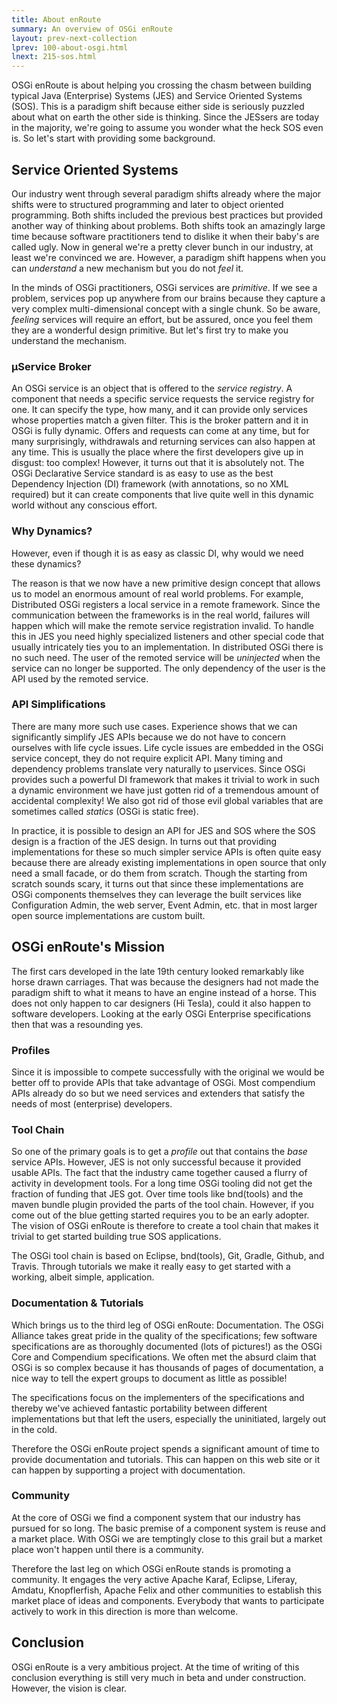 ```yaml
---
title: About enRoute
summary: An overview of OSGi enRoute
layout: prev-next-collection
lprev: 100-about-osgi.html
lnext: 215-sos.html
---
```


OSGi enRoute is about helping you crossing the chasm between building typical Java (Enterprise) Systems (JES) and Service Oriented Systems (SOS). This is a paradigm shift because either side is seriously puzzled about what on earth the other side is thinking. Since the JESsers are today in the majority, we're going to assume you wonder what the heck SOS even is. So let's start with providing some background.

## Service Oriented Systems

Our industry went through several paradigm shifts already where the major shifts were to structured programming and later to object oriented programming. Both shifts included the previous best practices but provided another way of thinking about problems. Both shifts took an amazingly large time because software practitioners tend to dislike it when their baby's are called ugly. Now in general we're a pretty clever bunch in our industry, at least we're convinced we are. However, a paradigm shift happens when you can _understand_ a new mechanism but you do not _feel_ it. 

In the minds of OSGi practitioners, OSGi services are _primitive_. If we see a problem, services pop up anywhere from our brains because they capture a very complex multi-dimensional concept with a single chunk. So be aware, _feeling_ services will require an effort, but be assured, once you feel them they are a wonderful design primitive. But let's first try to make you understand the mechanism.

### µService Broker

An OSGi service is an object that is offered to the _service registry_. A component that needs a specific service requests the service registry for one. It can specify the type, how many, and it can provide only services whose properties match a given filter. This is the broker pattern and it in OSGi is fully dynamic. Offers and requests can come at any time, but for many surprisingly, withdrawals and returning services can also happen at any time. This is usually the place where the first developers give up in disgust: too complex! However, it turns out that it is absolutely not. The OSGi Declarative Service standard is as easy to use as the best Dependency Injection (DI) framework (with annotations, so no XML required) but it can create components that live quite well in this dynamic world without any conscious effort.

### Why Dynamics?

However, even if though it is as easy as classic DI, why would we need these dynamics? 

The reason is that we now have a new primitive design concept that allows us to model an enormous amount of real world problems.  For example, Distributed OSGi registers a local service in a remote framework. Since the communication between the frameworks is in the real world, failures will happen which will make the remote service registration invalid. To handle this in JES you need highly specialized listeners and other special code that usually intricately ties you to an implementation. In distributed OSGi there is no such need. The user of the remoted service will be _uninjected_ when the service can no longer be supported. The only dependency of the user is the API used by the remoted service.

### API Simplifications 

There are many more such use cases. Experience shows that we can significantly simplify JES APIs because we do not have to concern ourselves with life cycle issues. Life cycle issues are embedded in the OSGi service concept, they do not require explicit API. Many timing and dependency problems translate very naturally to µservices. Since OSGi provides such a powerful DI framework that makes it trivial to work in such a dynamic environment we have just gotten rid of a tremendous amount of accidental complexity! We also got rid of those evil global variables that are sometimes called _statics_ (OSGi is static free).

In practice, it is possible to design an API for JES and SOS where the SOS design is a fraction of the JES design. In turns out that providing implementations for these so much simpler service APIs is often quite easy because there are already existing implementations in open source that only need a small facade, or do them from scratch. Though the starting from scratch sounds scary, it turns out that since these implementations are OSGi components themselves they can leverage the built services like Configuration Admin, the web server, Event Admin, etc. that in most larger open source implementations are custom built.

## OSGi enRoute's Mission

The first cars developed in the late 19th century looked remarkably like horse drawn carriages. That was because the designers had not made the paradigm shift to what it means to have an engine instead of a horse. This does not only happen to car designers (Hi Tesla), could it also happen to software developers. Looking at the early OSGi Enterprise specifications then that was a resounding yes.

### Profiles

Since it is impossible to compete successfully with the original we would be better off to provide APIs that take advantage of OSGi. Most compendium APIs already do so but we need services and extenders that satisfy the needs of most (enterprise) developers.   

### Tool Chain

So one of the primary goals is to get a _profile_ out that contains the _base_ service APIs. However, JES is not only successful because it provided usable APIs. The fact that the industry came together caused a flurry of activity in development tools. For a long time OSGi tooling did not get the fraction of funding that JES got. Over time tools like bnd(tools) and the maven bundle plugin provided the parts of the tool chain. However, if you come out of the blue getting started requires you to be an early adopter. The vision of OSGi enRoute is therefore to create a tool chain that makes it trivial to get started building true SOS applications.

The OSGi tool chain is based on Eclipse, bnd(tools), Git, Gradle, Github, and Travis. Through tutorials we make it really easy to get started with a working, albeit simple, application.

### Documentation & Tutorials

Which brings us to the third leg of OSGi enRoute: Documentation. The OSGi Alliance takes great pride in the quality of the specifications; few software specifications are as thoroughly documented (lots of pictures!) as the OSGi Core and Compendium specifications. We often met the absurd claim that OSGi is so complex because it has thousands of pages of documentation, a nice way to tell the expert groups to document as little as possible!

The specifications focus on the implementers of the specifications and thereby we've achieved fantastic portability between different implementations but that left the users, especially the uninitiated, largely out in the cold. 

Therefore the OSGi enRoute project spends a significant amount of time to provide documentation and tutorials. This can happen on this web site or it can happen by supporting a project with documentation.

### Community

At the core of OSGi we find a component system that our industry has pursued for so long. The basic premise of a component system is reuse and a market place. With OSGi we are temptingly close to this grail but a market place won't happen until there is a community.

Therefore the last leg on which OSGi enRoute stands is promoting a community. It engages the very active Apache Karaf, Eclipse, Liferay, Amdatu, Knopflerfish, Apache Felix and other communities to establish this market place of ideas and components. Everybody that wants to participate actively to work in this direction is more than welcome.

## Conclusion

OSGi enRoute is a very ambitious project. At the time of writing of this conclusion everything is still very much in beta and under construction. However, the vision is clear.















<!--

TBD

## Why OSGi?

 ... Hello world is not a benchmark
 
![Workflow](/img/book/ov/babel.jpg)

![Workflow](/img/book/ov/devchain-weight.jpg)

![Workflow](/img/book/ov/devchain-java.jpg)

* µService Oriented Programming
* To reduce system complexity
* Dependency Management 
* To reduce errors in development & operations
* Tooling
* To reduce time to market
* Documentation & Training
* To reduce confusion with developers

![Workflow](/img/book/ov/workflow.jpg)

## Community

## Tutorials

## bnd, the little engine that built 

![Workflow](/img/book/ov/bnd-arch.jpg)

![Workflow](/img/book/ov/bnd-workspace.jpg)

## Profiles

A profile is specific catalog of specifications that vendors can provide in a distribution.
An OSGi Profile consists of

* µServices — Specifications of either OSGi Alliance or external µservices.
* Extenders — An extender provides support functionality to OSGi bundles.
* Capabilities — A capability describes a feature/function/resource of the underlying system in abstract format.

Each OSGi enRoute Profile is represented by a clean signed JAR library that can be used to build bundles against.  This is a specification only library, it can not introduce unwanted dependencies, or let developers accidentally use proprietary features of a vendor.

* java 1.8 — All profiles are based on Java 1.8
* base — A minimum profile, mostly as common base and for demonstrations. It provides support for the best practices in our industry.
* base.debug — Supports developing and debugging
* web — Web application development optimized for single page web apps.
* web.debug — Supports developing and debugging web apps.
persistence — Provides support for JPA on OSGi


## bndtools

## Service Oriented Programming

![Workflow](/img/book/ov/services.jpg)

## Components 

![Workflow](/img/book/ov/components.jpg)

## Bundles 

![Workflow](/img/book/ov/bundles.jpg)

![Workflow](/img/book/ov/bundles-closed.jpg)

## Assembling

![Workflow](/img/book/ov/assembly.jpg)

## Distros

A distro provides the runtime environment for one or more profiles The OSGi enRoute project will deliver a reference distribution for all profiles based on open source and OSGi provided bundles. Members and other companies can provide other, competing, interoperable, distributions (And are actively encouraged to do so).

How do we prevent vendor lock-in?

## Capability Maturity Model

![Workflow](/img/book/ov/cap-req-1.jpg)

![Workflow](/img/book/ov/cap-req-2.jpg)

## Semantic Versioning

* major – Breaking change for consumers
* minor – Breaking change for providers
* micro – Invisible change

## Baselining

## Command Line Building

## Source Control Management

## Continuous Integration


-->